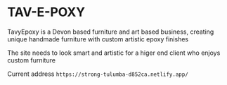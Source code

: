 # TAV-E-POXY

<p>TavyEpoxy is a Devon based furniture and art based business, creating unique handmade furniture with custom artistic epoxy finishes</p>

<p>The site needs to look smart and artistic for a higer end client who enjoys custom furniture</p>

Current address `https://strong-tulumba-d852ca.netlify.app/`